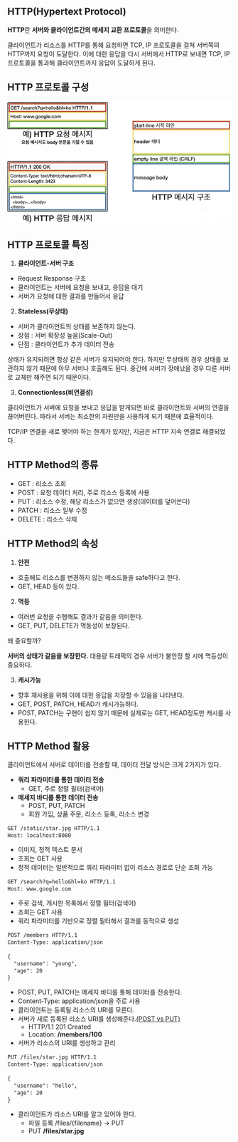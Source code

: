 ## HTTP(Hypertext Protocol)

**HTTP**란 **서버와 클라이언트간의 메세지 교환 프로토콜**을 의미한다.

클라이언트가 리소스를 HTTP를 통해 요청하면 TCP, IP 프로토콜을 걸쳐 서버쪽의 HTTP까지 요청이 도달한다. 이에 대한 응답을 다시 서버에서 HTTP로 보내면 TCP, IP 프로토콜을 통과해 클라이언트까지 응답이 도달하게 된다.

## HTTP 프로토콜 구성

![img2](https://github.com/dilmah0203/TIL/blob/main/Image/HTTP.png)

## HTTP 프로토콜 특징

1. **클라이언트-서버 구조**

- Request Response 구조
- 클라이언트는 서버에 요청을 보내고, 응답을 대기
- 서버가 요청에 대한 결과를 만들어서 응답

2. **Stateless(무상태)**

- 서버가 클라이언트의 상태를 보존하지 않는다.
- 장점 : 서버 확장성 높음(Scale-Out)
- 단점 : 클라이언트가 추가 데이터 전송

상태가 유지되려면 항상 같은 서버가 유지되어야 한다. 하지만 무상태의 경우 상태를 보관하지 않기 때문에 아무 서버나 호출해도 된다. 중간에 서버가 장애났을 경우 다른 서버로 교체만 해주면 되기 때문이다. 

3. **Connectionless(비연결성)**

클라이언트가 서버에 요청을 보내고 응답을 받게되면 바로 클라이언트와 서버의 연결을 끊어버린다. 따라서 서버는 최소한의 자원만을 사용하게 되기 때문에 효율적이다.

TCP/IP 연결을 새로 맺어야 하는 한계가 있지만, 지금은 HTTP 지속 연결로 해결되었다.

## HTTP Method의 종류

- GET : 리소스 조회
- POST : 요청 데이터 처리, 주로 리소스 등록에 사용
- PUT : 리소스 수정, 해당 리소스가 없으면 생성(데이터를 덮어쓴다)
- PATCH : 리소스 일부 수정
- DELETE : 리소스 삭제

## HTTP Method의 속성

1. **안전**

- 호출해도 리소스를 변경하지 않는 메소드들을 safe하다고 한다.
- GET, HEAD 등이 있다.

2. **멱등**

- 여러번 요청을 수행해도 결과가 같음을 의미한다.
- GET, PUT, DELETE가 멱동성이 보장된다.

왜 중요할까?

**서버의 상태가 같음을 보장한다.** 대용량 트래픽의 경우 서버가 불안정 할 시에 멱등성이 중요하다.

3. **캐시가능**

- 향후 재사용을 위해 이에 대한 응답을 저장할 수 있음을 나타낸다.
- GET, POST, PATCH, HEAD가 캐시가능하다.
- POST, PATCH는 구현이 쉽지 않기 때문에 실제로는 GET, HEAD정도만 캐시를 사용한다.

## HTTP Method 활용

클라이언트에서 서버로 데이터를 전송할 때, 데이터 전달 방식은 크게 2가지가 있다.

- **쿼리 파라미터를 통한 데이터 전송**
  - GET, 주로 정렬 필터(검색어)
- **메세지 바디를 통한 데이터 전송**
  - POST, PUT, PATCH
  - 회원 가입, 상품 주문, 리소스 등록, 리소스 변경

```HTTP
GET /static/star.jpg HTTP/1.1
Host: localhost:8080
```

- 이미지, 정적 텍스트 문서
- 조회는 GET 사용
- 정적 데이터는 일반적으로 쿼리 파라미터 없이 리소스 경로로 단순 조회 가능

```HTTP
GET /search?q=hello&hl=ko HTTP/1.1
Host: www.google.com
```

- 주로 검색, 게시판 목록에서 정렬 필터(검색어)
- 조회는 GET 사용
- 쿼리 파라미터를 기반으로 정렬 필터해서 결과를 동적으로 생성

```HTTP
POST /members HTTP/1.1
Content-Type: application/json

{
  "username": "young",
  "age": 20
}
```

- POST, PUT, PATCH는 메세지 바디를 통해 데이터를 전송한다.
- Content-Type: application/json을 주로 사용
- 클라이언트는 등록될 리소스의 URI를 모른다.
- 서버가 새로 등록된 리소스 URI를 생성해준다.[(POST vs PUT)](https://github.com/dilmah0203/TIL/blob/main/HTTP/POST%20vs%20PUT%2C%20PATCH%20vs%20PUT.md?plain=1)
  - HTTP/1.1 201 Created
  - Location: **/members/100**
- 서버가 리소스의 URI를 생성하고 관리

```HTTP
PUT /files/star.jpg HTTP/1.1
Content-Type: application/json

{
  "username": "hello",
  "age": 20
}
```

- 클라이언트가 리소스 URI를 알고 있어야 한다.
  - 파일 등록 /files/{filename} -> PUT
  - PUT **/files/star.jpg**


